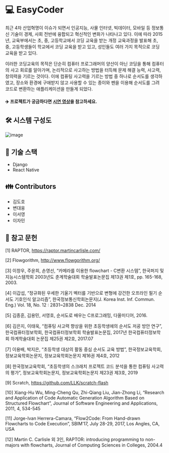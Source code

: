 # :computer: EasyCoder
  최근 4차 산업혁명이 이슈가 되면서 인공지능, 사물 인터넷, 빅데이터, 모바일 등 정보통신 기술이 경제, 사회 전반에 융합되고 혁신적인 변화가 나타나고 있다. 이에 따라 2015년, 교육부에서는 초, 중, 고등학교에서 코딩 교육을 받는 개정 교육과정을 발표해 초, 중, 고등학생들이 학교에서 코딩 교육을 받고 있고, 성인들도 여러 가지 목적으로 코딩 교육을 받고 있다.

  이러한 코딩교육의 목적은 단순히 컴퓨터 프로그래머의 양산이 아닌 코딩을 통해 컴퓨터의 사고 회로를 알아가며, 논리적으로 사고하는 방법을 터득해 문제 해결 능력, 사고력, 창의력을 기르는 것이다. 이에 컴퓨팅 사고력을 기르는 방법 중 하나로 순서도를 생각하였고, 장소와 환경에 구애받지 않고 사용할 수 있는 종이와 펜을 이용해 순서도를 그려 코드로 변환하는 애플리케이션을 만들게 되었다.



#### :airplane: 프로젝트가 궁금하다면 [시연 영상](https://www.youtube.com/watch?v=kwbi6wqp12k&feature=youtu.be)을 참고하세요.



## :hammer_and_wrench: 시스템 구성도

![image](https://user-images.githubusercontent.com/33643752/108041122-7c186e00-7081-11eb-8e89-2d61b1430109.png)



## :hammer: 기술 스택

- Django
- React Native



## :family: Contributors

- 김도호
- 변대웅
- 이서영
- 이자민



## :book: 참고 문헌

[1] RAPTOR, https://raptor.martincarlisle.com/

[2] Flowgorithm, http://www.flowgorithm.org/

[3] 이창우, 주윤희, 손영선, “카메라를 이용한 flowchart - C변환 시스템”, 한국퍼지 및 지능시스템학회 2003년도 춘계학술대회 학술발표논문집 제13권 제1호, pp. 165-168, 2003.

[4] 이갑섭, “정규화된 우세한 기울기 벡터를 기반으로 변형에 강건한 오프라인 필기 순서도 기호인식 알고리즘”, 한국정보통신학회논문지(J. Korea Inst. Inf. Commun. Eng.) Vol. 18, No. 12 : 2831~2838 Dec. 2014

[5] 김종훈, 김용민, 서영호, 순서도로 배우는 C프로그래밍, 다올미디어, 2016.

[6] 김은지, 이태욱, “컴퓨팅 사고력 향상을 위한 초등학생에의 순서도 저굥 방안 연구”, 한국컴퓨터정보학회, 한국컴퓨터정보학회 학술발표논문집, 2017년 한국컴퓨터정보학회 하계학술대회 논문집 제25권 제2호, 2017.07

[7] 이용배, 박지은, “초등학생 대상의 활동 중심 순서도 교육 방법”, 한국정보교육학회, 정보교육학회논문지, 정보교육학회논문지 제16권 제4호, 2012

[8] 한국정보교육학회, “초등학생의 스크래치 프로젝트 코드 분석을 통한 컴퓨팅 사고력의 평가”, 정보교육학회논문지, 정보교육학회논문지 제23권 제3호, 2019

[9] Scratch, https://github.com/LLK/scratch-flash

[10] Xiang-Hu Wu, Ming-Cheng Qu, Zhi-Qiang Liu, Jian-Zhong Li, “Research and Application of Code Automatic Generation Algorithm Based on Structured Flowchart”, Journal of Software Engineering and Applications, 2011, 4, 534-545

[11] Jorge-Ivan Herrera-Camara, “Flow2Code: From Hand-drawn Flowcharts to Code Execution”, SBIM’17, July 28-29, 2017, Los Angles, CA, USA

[12] Martin C. Carlisle 외 3인, RAPTOR: introducing programming to non-majors with flowcharts, Journal of Computing Sciences in Colleges, 2004.4